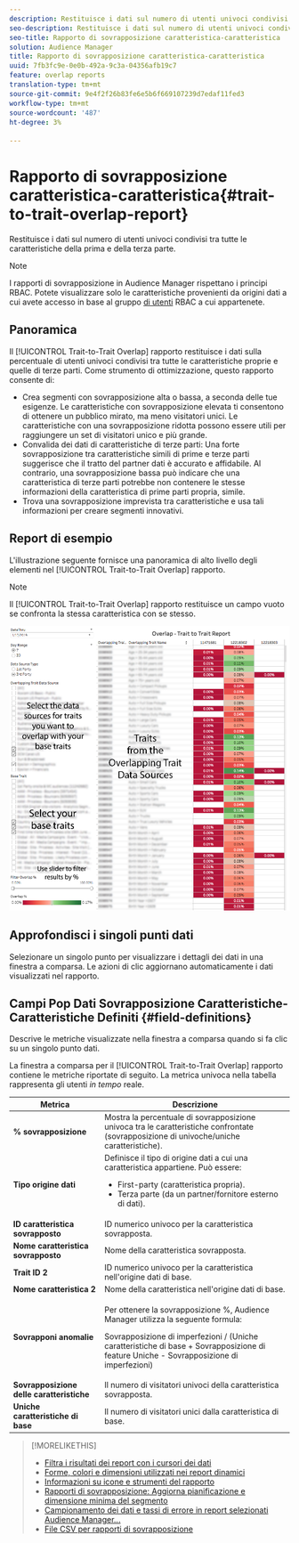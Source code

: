 ```yaml
---
description: Restituisce i dati sul numero di utenti univoci condivisi tra tutte le caratteristiche della prima e della terza parte.
seo-description: Restituisce i dati sul numero di utenti univoci condivisi tra tutte le caratteristiche della prima e della terza parte.
seo-title: Rapporto di sovrapposizione caratteristica-caratteristica
solution: Audience Manager
title: Rapporto di sovrapposizione caratteristica-caratteristica
uuid: 7fb3fc9e-0e0b-492a-9c3a-04356afb19c7
feature: overlap reports
translation-type: tm+mt
source-git-commit: 9e4f2f26b83fe6e5b6f669107239d7edaf11fed3
workflow-type: tm+mt
source-wordcount: '487'
ht-degree: 3%

---
```



# Rapporto di sovrapposizione caratteristica-caratteristica{#trait-to-trait-overlap-report}

Restituisce i dati sul numero di utenti univoci condivisi tra tutte le caratteristiche della prima e della terza parte.

>[!NOTE]
>
>I rapporti di sovrapposizione in  Audience Manager rispettano i principi RBAC. Potete visualizzare solo le caratteristiche provenienti da origini dati a cui avete accesso in base al gruppo [di utenti](/help/using/features/administration/administration-overview.md) RBAC a cui appartenete.

<!-- 

c_overlap_reports.xml

 -->

## Panoramica

Il [!UICONTROL Trait-to-Trait Overlap] rapporto restituisce i dati sulla percentuale di utenti univoci condivisi tra tutte le caratteristiche proprie e quelle di terze parti. Come strumento di ottimizzazione, questo rapporto consente di:

* Crea segmenti con sovrapposizione alta o bassa, a seconda delle tue esigenze. Le caratteristiche con sovrapposizione elevata ti consentono di ottenere un pubblico mirato, ma meno visitatori unici. Le caratteristiche con una sovrapposizione ridotta possono essere utili per raggiungere un set di visitatori unico e più grande.
* Convalida dei dati di caratteristiche di terze parti: Una forte sovrapposizione tra caratteristiche simili di prime e terze parti suggerisce che il tratto del partner dati è accurato e affidabile. Al contrario, una sovrapposizione bassa può indicare che una caratteristica di terze parti potrebbe non contenere le stesse informazioni della caratteristica di prime parti propria, simile.
* Trova una sovrapposizione imprevista tra caratteristiche e usa tali informazioni per creare segmenti innovativi.

## Report di esempio

L&#39;illustrazione seguente fornisce una panoramica di alto livello degli elementi nel [!UICONTROL Trait-to-Trait Overlap] rapporto.

>[!NOTE]
>
>Il [!UICONTROL Trait-to-Trait Overlap] rapporto restituisce un campo vuoto se confronta la stessa caratteristica con se stesso.

![](assets/trait-to-trait-overlap.png)

## Approfondisci i singoli punti dati

Selezionare un singolo punto per visualizzare i dettagli dei dati in una finestra a comparsa. Le azioni di clic aggiornano automaticamente i dati visualizzati nel rapporto.

## Campi Pop Dati Sovrapposizione Caratteristiche-Caratteristiche Definiti {#field-definitions}

Descrive le metriche visualizzate nella finestra a comparsa quando si fa clic su un singolo punto dati.

<!-- 

r_t2t_data_pop.xml

 -->

La finestra a comparsa per il [!UICONTROL Trait-to-Trait Overlap] rapporto contiene le metriche riportate di seguito. La metrica univoca nella tabella rappresenta gli utenti *in tempo* reale.

<table id="table_A2A0CFC47C1A404994B82E6630E711A2"> 
 <thead> 
  <tr> 
   <th colname="col1" class="entry"> Metrica </th> 
   <th colname="col2" class="entry"> Descrizione </th> 
  </tr>
 </thead>
 <tbody> 
  <tr> 
   <td colname="col1"><b><span class="wintitle"> % sovrapposizione</span></b> </td> 
   <td colname="col2"> Mostra la percentuale di sovrapposizione univoca tra le caratteristiche confrontate (sovrapposizione di univoche/uniche caratteristiche). </td> 
  </tr> 
  <tr> 
   <td colname="col1"><b><span class="wintitle"> Tipo origine dati</span></b> </td> 
   <td colname="col2">Definisce il tipo di origine dati a cui una caratteristica appartiene. Può essere: 
    <ul id="ul_0477C04A33FD4F5D998B98984E6554D3"> 
     <li id="li_50FCA48EDB5843AB8FB6C34ED2C0067D">First-party (caratteristica propria). </li> 
     <li id="li_4F6148EDAEFE43FA8D505944E9FE3855">Terza parte (da un partner/fornitore esterno di dati). </li> 
    </ul> </td> 
  </tr> 
  <tr> 
   <td colname="col1"><b><span class="wintitle"> ID caratteristica sovrapposto</span></b> </td> 
   <td colname="col2"> ID numerico univoco per la caratteristica sovrapposta. </td> 
  </tr> 
  <tr> 
   <td colname="col1"><b><span class="wintitle"> Nome caratteristica sovrapposto</span></b> </td> 
   <td colname="col2"> Nome della caratteristica sovrapposta. </td> 
  </tr>
    <tr> 
   <td colname="col1"><b><span class="wintitle"> Trait ID 2</span></b> </td> 
   <td colname="col2"> ID numerico univoco per la caratteristica nell'origine dati di base. </td> 
  </tr> 
  <tr> 
   <td colname="col1"><b><span class="wintitle"> Nome caratteristica 2</span></b> </td> 
   <td colname="col2"> Nome della caratteristica nell'origine dati di base. </td> 
  </tr> 
  <tr> 
   <td colname="col1"><b><span class="wintitle"> Sovrapponi anomalie</span></b> </td> 
   <td colname="col2"> <p>Per ottenere la sovrapposizione %,  Audience Manager utilizza la seguente formula:</p> <p>Sovrapposizione di imperfezioni / (Uniche caratteristiche di base + Sovrapposizione di feature Uniche - Sovrapposizione di imperfezioni)</p> </td> 
  </tr> 
  <tr> 
   <td colname="col1"><b><span class="wintitle"> Sovrapposizione delle caratteristiche</span></b> </td> 
   <td colname="col2"> Il numero di visitatori univoci della caratteristica sovrapposta. </td> 
  </tr> 
    <tr> 
   <td colname="col1"><b><span class="wintitle"> Uniche caratteristiche di base</span></b> </td> 
   <td colname="col2"> Il numero di visitatori unici dalla caratteristica di base. </td> 
  </tr> 
 </tbody> 
</table>

>[!MORELIKETHIS]
>
>* [Filtra i risultati dei report con i cursori dei dati](../../reporting/dynamic-reports/data-sliders.md)
>* [Forme, colori e dimensioni utilizzati nei report dinamici](../../reporting/dynamic-reports/interactive-report-technology.md#shapes-colors-sizes)
>* [Informazioni su icone e strumenti del rapporto](../../reporting/dynamic-reports/interactive-report-technology.md#icons-tools-explained)
>* [Rapporti di sovrapposizione: Aggiorna pianificazione e dimensione minima del segmento](../../reporting/dynamic-reports/overlap-minimum-segment-size.md)
>* [Campionamento dei dati e tassi di errore in report selezionati  Audience Manager...](../../reporting/report-sampling.md)
>* [File CSV per rapporti di sovrapposizione](../../reporting/dynamic-reports/overlap-csv-files.md)
